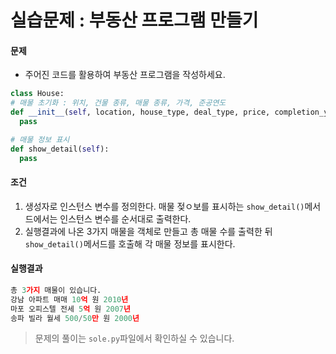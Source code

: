 # 실습문제 : 부동산 프로그램 만들기


#### 문제
- 주어진 코드를 활용하여 부동산 프로그램을 작성하세요.
```python
class House:
# 매물 초기화 : 위치, 건물 종류, 매물 종류, 가격, 준공연도
def __init__(self, location, house_type, deal_type, price, completion_year):
  pass

# 매물 정보 표시
def show_detail(self):
  pass
```

#### 조건
1. 생성자로 인스턴스 변수를 정의한다. 매물 젖ㅇ보를 표시하는 `show_detail()`메서드에서는 인스턴스 변수를 순서대로 출력한다.
2. 실행결과에 나온 3가지 매물을 객체로 만들고 총 매물 수를 출력한 뒤 `show_detail()`메서드를 호출해 각 매물 정보를 표시한다.

#### 실행결과
```python
총 3가지 매물이 있습니다.
강남 아파트 매매 10억 원 2010년
마포 오피스텔 전세 5억 원 2007년
송파 빌라 월세 500/50만 원 2000년
```

> 문제의 풀이는 `sole.py`파일에서 확인하실 수 있습니다.
